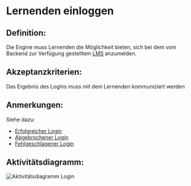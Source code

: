 # Lernenden einloggen


## Definition:

Die Engine muss Lernenden die Möglichkeit bieten, sich bei dem vom Backend zur Verfügung gestelltem [LMS](Learning-Management-System-GE.md) anzumelden.

## Akzeptanzkriterien:

Das Ergebnis des Logins muss mit dem Lernenden kommuniziert werden

## Anmerkungen:

Siehe dazu:
- [Erfolgreicher Login](EZZ0003.md)
- [Abgebrochener Login](EZZ0004.md)
- [Fehlgeschlagener Login](EZZ0005.md)

## Aktivitätsdiagramm:

![Aktivitätsdiagramm Login](imageEngineLoginActivityDiagramm.jpg)

